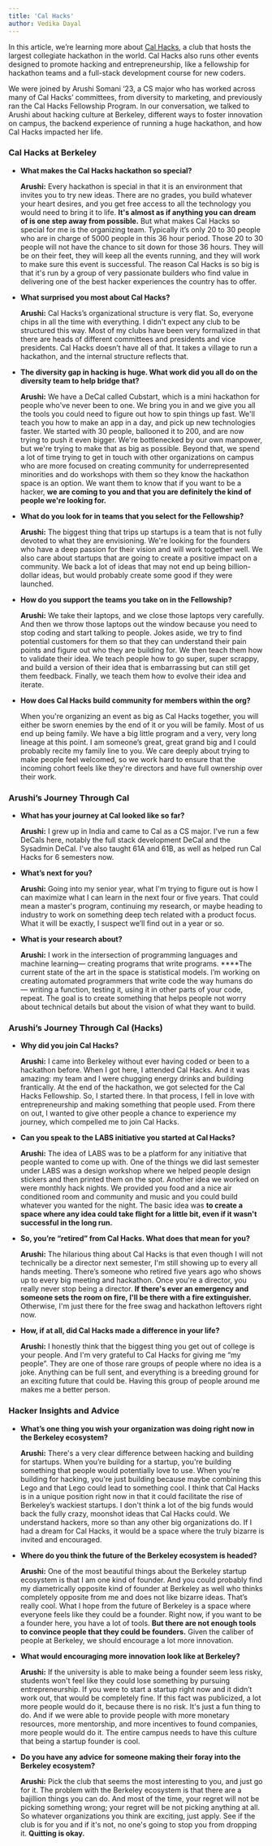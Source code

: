 ```yaml
---
title: 'Cal Hacks'
author: Vedika Dayal
---
```


In this article, we’re learning more about [Cal Hacks](https://calhacks.io/), a club that hosts the largest collegiate hackathon in the world. Cal Hacks also runs other events designed to promote hacking and entrepreneurship, like a fellowship for hackathon teams and a full-stack development course for new coders.

We were joined by Arushi Somani ‘23, a CS major who has worked across many of Cal Hacks’ committees, from diversity to marketing, and previously ran the Cal Hacks Fellowship Program. In our conversation, we talked to Arushi about hacking culture at Berkeley, different ways to foster innovation on campus, the backend experience of running a huge hackathon, and how Cal Hacks impacted her life.

### Cal Hacks at Berkeley

- **What makes the Cal Hacks hackathon so special?**
    
    **Arushi:** Every hackathon is special in that it is an environment that invites you to try new ideas. There are no grades, you build whatever your heart desires, and you get free access to all the technology you would need to bring it to life. **It's almost as if anything you can dream of is one step away from possible.** But what makes Cal Hacks so special for me is the organizing team. Typically it’s only 20 to 30 people who are in charge of 5000 people in this 36 hour period. Those 20 to 30 people will not have the chance to sit down for those 36 hours. They will be on their feet, they will keep all the events running, and they will work to make sure this event is successful. The reason Cal Hacks is so big is that it's run by a group of very passionate builders who find value in delivering one of the best hacker experiences the country has to offer. 
    
- **What surprised you most about Cal Hacks?**
    
    **Arushi:** Cal Hacks’s organizational structure is very flat. So, everyone chips in all the time with everything. I didn't expect any club to be structured this way. Most of my clubs have been very formalized in that there are heads of different committees and presidents and vice presidents. Cal Hacks doesn’t have all of that. It takes a village to run a hackathon, and the internal structure reflects that.
    
- **The diversity gap in hacking is huge. What work did you all do on the diversity team to help bridge that?**
    
    **Arushi:** We have a DeCal called Cubstart, which is a mini hackathon for people who've never been to one. We bring you in and we give you all the tools you could need to figure out how to spin things up fast. We'll teach you how to make an app in a day, and pick up new technologies faster. We started with 30 people, ballooned it to 200, and are now trying to push it even bigger. We're bottlenecked by our own manpower, but we're trying to make that as big as possible. Beyond that, we spend a lot of time trying to get in touch with other organizations on campus who are more focused on creating community for underrepresented minorities and do workshops with them so they know the hackathon space is an option. We want them to know that if you want to be a hacker, **we are coming to you and that you are definitely the kind of people we're looking for.**
    
- **What do you look for in teams that you select for the Fellowship?**
    
    **Arushi:** The biggest thing that trips up startups is a team that is not fully devoted to what they are envisioning. We're looking for the founders who have a deep passion for their vision and will work together well. We also care about startups that are going to create a positive impact on a community. We back a lot of ideas that may not end up being billion-dollar ideas, but would probably create some good if they were launched.
    
- **How do you support the teams you take on in the Fellowship?**
    
    **Arushi:** We take their laptops, and we close those laptops very carefully. And then we throw those laptops out the window because you need to stop coding and start talking to people. Jokes aside, we try to find potential customers for them so that they can understand their pain points and figure out who they are building for. We then teach them how to validate their idea. We teach people how to go super, super scrappy, and build a version of their idea that is embarrassing but can still get them feedback. Finally, we teach them how to evolve their idea and iterate.
    
- **How does Cal Hacks build community for members within the org?**
    
    When you're organizing an event as big as Cal Hacks together, you will either be sworn enemies by the end of it or you will be family. Most of us end up being family. We have a big little program and a very, very long lineage at this point. I am someone’s great, great grand big and I could probably recite my family line to you. We care deeply about trying to make people feel welcomed, so we work hard to ensure that the incoming cohort feels like they're directors and have full ownership over their work. 
    

### Arushi’s Journey Through Cal

- **What has your journey at Cal looked like so far?**
    
    **Arushi:** I grew up in India and came to Cal as a CS major. I've run a few DeCals here, notably the full stack development DeCal and the Sysadmin DeCal. I've also taught 61A and 61B, as well as helped run Cal Hacks for 6 semesters now. 
    
- **What’s next for you?**
    
    **Arushi:** Going into my senior year, what I'm trying to figure out is how I can maximize what I can learn in the next four or five years. That could mean a master's program, continuing my research, or maybe heading to industry to work on something deep tech related with a product focus. What it will be exactly, I suspect we’ll find out in a year or so.
    
- **What is your research about?**
    
    **Arushi:** I work in the intersection of programming languages and machine learning— creating programs that write programs. ****The current state of the art in the space is statistical models. I’m working on creating automated programmers that write code the way humans do — writing a function, testing it, using it in other parts of your code, repeat. The goal is to create something that helps people not worry about technical details but about the vision of what they want to build.
    

### Arushi’s Journey Through Cal (Hacks)

- **Why did you join Cal Hacks?**
    
    **Arushi:** I came into Berkeley without ever having coded or been to a hackathon before. When I got here, I attended Cal Hacks. And it was amazing: my team and I were chugging energy drinks and building frantically. At the end of the hackathon, we got selected for the Cal Hacks Fellowship. So, I started there. In that process, I fell in love with entrepreneurship and making something that people used. From there on out, I wanted to give other people a chance to experience my journey, which compelled me to join Cal Hacks.
    
- **Can you speak to the LABS initiative you started at Cal Hacks?**
    
    **Arushi:** The idea of LABS was to be a platform for any initiative that people wanted to come up with. One of the things we did last semester under LABS was a design workshop where we helped people design stickers and then printed them on the spot. Another idea we worked on were monthly hack nights. We provided you food and a nice air conditioned room and community and music and you could build whatever you wanted for the night. The basic idea was **to create a space where any idea could take flight for a little bit, even if it wasn't successful in the long run.**
    
- **So, you’re “retired” from Cal Hacks. What does that mean for you?**
    
    **Arushi:** The hilarious thing about Cal Hacks is that even though I will not technically be a director next semester, I'm still showing up to every all hands meeting. There’s someone who retired five years ago who shows up to every big meeting and hackathon. Once you're a director, you really never stop being a director. **If there's ever an emergency and someone sets the room on fire, I'll be there with a fire extinguisher.** Otherwise, I'm just there for the free swag and hackathon leftovers right now.
    
- **How, if at all, did Cal Hacks made a difference in your life?**
    
    **Arushi:** I honestly think that the biggest thing you get out of college is your people. And I'm very grateful to Cal Hacks for giving me “my people”. They are one of those rare groups of people where no idea is a joke. Anything can be full sent, and everything is a breeding ground for an exciting future that could be. Having this group of people around me makes me a better person.
    

### Hacker Insights and Advice

- **What’s one thing you wish your organization was doing right now in the Berkeley ecosystem?**
    
    **Arushi:** There's a very clear difference between hacking and building for startups. When you’re building for a startup, you're building something that people would potentially love to use. When you're building for hacking, you're just building because maybe combining this Lego and that Lego could lead to something cool. I think that Cal Hacks is in a unique position right now in that it could facilitate the rise of Berkeley’s wackiest startups. I don't think a lot of the big funds would back the fully crazy, moonshot ideas that Cal Hacks could. We understand hackers, more so than any other big organizations do. If I had a dream for Cal Hacks, it would be a space where the truly bizarre is invited and encouraged.
    
- **Where do you think the future of the Berkeley ecosystem is headed?**
    
    **Arushi:** One of the most beautiful things about the Berkeley startup ecosystem is that I am one kind of founder. And you could probably find my diametrically opposite kind of founder at Berkeley as well who thinks completely opposite from me and does not like bizarre ideas. That’s really cool. What I hope from the future of Berkeley is a space where everyone feels like they could be a founder. Right now, if you want to be a founder here, you have a lot of tools. **But there are not enough tools to convince people that they could be founders.** Given the caliber of people at Berkeley, we should encourage a lot more innovation.
    
- **What would encouraging more innovation look like at Berkeley?**
    
    **Arushi:** If the university is able to make being a founder seem less risky, students won't feel like they could lose something by pursuing entrepreneurship. If you were to start a startup right now and it didn’t work out, that would be completely fine. If this fact was publicized, a lot more people would do it, because there is no risk. It's just a fun thing to do. And if we were able to provide people with more monetary resources, more mentorship, and more incentives to found companies, more people would do it. The entire campus needs to have this culture that being a startup founder is cool. 
    
- **Do you have any advice for someone making their foray into the Berkeley ecosystem?**
    
    **Arushi:** Pick the club that seems the most interesting to you, and just go for it. The problem with the Berkeley ecosystem is that there are a bajillion things you can do. And most of the time, your regret will not be picking something wrong; your regret will be not picking anything at all. So whatever organizations you think are exciting, just apply. See if the club is for you and if it's not, no one's going to stop you from dropping it. **Quitting is okay.**
